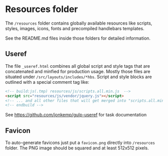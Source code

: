 # Resources folder

The `/resources` folder contains globally available resources like scripts, styles, images, icons, fonts and precompiled handlebars templates.

See the README.md files inside those folders for detailed information.

## Useref 
The file `_useref.html` combines all global script and style tags that are concatenated and minfied for production usage.
Mostly those files are situated under `/src/layouts/includes/*hbs`. Script and style blocks are outlined with a special comment tag like:

```html
<!-- build:js(.tmp) resources/js/scripts.all.min.js  -->
<script src="resources/js/vendor/jquery.js"></script>
<!-- ... and all other files that will get merged into "scripts.all.min.js" -->
<!-- endbuild -->
```

See https://github.com/jonkemp/gulp-useref for task documentation
  

## Favicon
To auto-generate favicons just put a `favicon.png` directly into `/resources` folder. The PNG image should be squared and at least 512x512 pixels.
